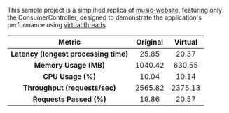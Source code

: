 This sample project is a simplified replica of [music-website](https://github.com/Yin-Hongwei/music-website), featuring only the ConsumerController, designed to demonstrate the application's performance using [virtual threads](https://docs.oracle.com/en/java/javase/21/core/virtual-threads.html) 

| Metric      | Original           | Virtual  
|:-----------:|:------------------:|:----------------:|
| **Latency (longest processing time)** | 25.85 |  20.37 |
| **Memory Usage (MB)**| 1040.42     |  630.55 |
| **CPU Usage (%)**    | 10.04 | 10.14 |
| **Throughput (requests/sec)**    | 2565.82 | 2375.13 |
| **Requests Passed (\%)** | 19.86      | 20.57 |
